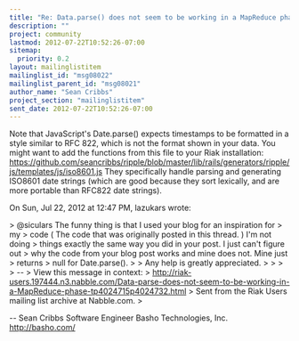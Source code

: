 ```yaml
---
title: "Re: Data.parse() does not seem to be working in a MapReduce phase"
description: ""
project: community
lastmod: 2012-07-22T10:52:26-07:00
sitemap:
  priority: 0.2
layout: mailinglistitem
mailinglist_id: "msg08022"
mailinglist_parent_id: "msg08021"
author_name: "Sean Cribbs"
project_section: "mailinglistitem"
sent_date: 2012-07-22T10:52:26-07:00
---
```



Note that JavaScript's Date.parse() expects timestamps to be formatted in a
style similar to RFC 822, which is not the format shown in your data. You
might want to add the functions from this file to your Riak installation:
https://github.com/seancribbs/ripple/blob/master/lib/rails/generators/ripple/js/templates/js/iso8601.js
They specifically handle parsing and generating ISO8601 date strings
(which are good because they sort lexically, and are more portable than
RFC822 date strings).

On Sun, Jul 22, 2012 at 12:47 PM, lazukars  wrote:

&gt; @siculars The funny thing is that I used your blog for an inspiration for
&gt; my
&gt; code ( The code that was originally posted in this thread. ) I'm not doing
&gt; things exactly the same way you did in your post. I just can't figure out
&gt; why the code from your blog post works and mine does not. Mine just
&gt; returns
&gt; null for Date.parse().
&gt;
&gt; Any help is greatly appreciated.
&gt;
&gt;
&gt;
&gt; --
&gt; View this message in context:
&gt; http://riak-users.197444.n3.nabble.com/Data-parse-does-not-seem-to-be-working-in-a-MapReduce-phase-tp4024715p4024732.html
&gt; Sent from the Riak Users mailing list archive at Nabble.com.
&gt;


-- 
Sean Cribbs 
Software Engineer
Basho Technologies, Inc.
http://basho.com/
